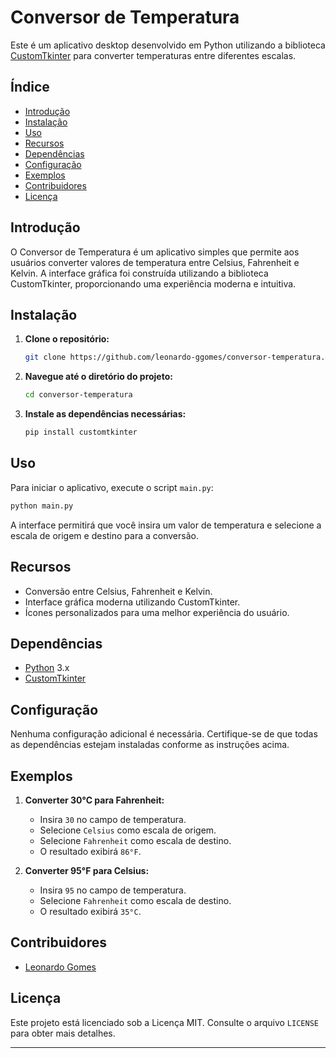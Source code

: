 # Conversor de Temperatura

Este é um aplicativo desktop desenvolvido em Python utilizando a biblioteca [CustomTkinter](https://github.com/TomSchimansky/CustomTkinter) para converter temperaturas entre diferentes escalas.

## Índice

- [Introdução](#introdução)
- [Instalação](#instalação)
- [Uso](#uso)
- [Recursos](#recursos)
- [Dependências](#dependências)
- [Configuração](#configuração)
- [Exemplos](#exemplos)
- [Contribuidores](#contribuidores)
- [Licença](#licença)

## Introdução

O Conversor de Temperatura é um aplicativo simples que permite aos usuários converter valores de temperatura entre Celsius, Fahrenheit e Kelvin. A interface gráfica foi construída utilizando a biblioteca CustomTkinter, proporcionando uma experiência moderna e intuitiva.

## Instalação

1. **Clone o repositório:**

   ```bash
   git clone https://github.com/leonardo-ggomes/conversor-temperatura.git
   ```

2. **Navegue até o diretório do projeto:**

   ```bash
   cd conversor-temperatura
   ```

3. **Instale as dependências necessárias:**

   ```bash
   pip install customtkinter
   ```

## Uso

Para iniciar o aplicativo, execute o script `main.py`:

```bash
python main.py
```

A interface permitirá que você insira um valor de temperatura e selecione a escala de origem e destino para a conversão.

## Recursos

- Conversão entre Celsius, Fahrenheit e Kelvin.
- Interface gráfica moderna utilizando CustomTkinter.
- Ícones personalizados para uma melhor experiência do usuário.

## Dependências

- [Python](https://www.python.org/) 3.x
- [CustomTkinter](https://github.com/TomSchimansky/CustomTkinter)

## Configuração

Nenhuma configuração adicional é necessária. Certifique-se de que todas as dependências estejam instaladas conforme as instruções acima.

## Exemplos

1. **Converter 30°C para Fahrenheit:**

   - Insira `30` no campo de temperatura.
   - Selecione `Celsius` como escala de origem.
   - Selecione `Fahrenheit` como escala de destino.
   - O resultado exibirá `86°F`.

2. **Converter 95°F para Celsius:**

   - Insira `95` no campo de temperatura.
   - Selecione `Fahrenheit` como escala de destino.
   - O resultado exibirá `35°C`.

## Contribuidores

- [Leonardo Gomes](https://github.com/leonardo-ggomes)

## Licença

Este projeto está licenciado sob a Licença MIT. Consulte o arquivo `LICENSE` para obter mais detalhes.

---
